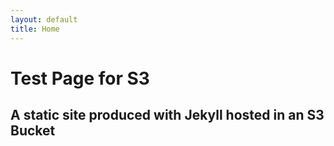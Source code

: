 ```yaml
---
layout: default
title: Home
---
```

<h1>Test Page for S3</h1>
<h2>A static site produced with Jekyll hosted in an S3 Bucket</h2>